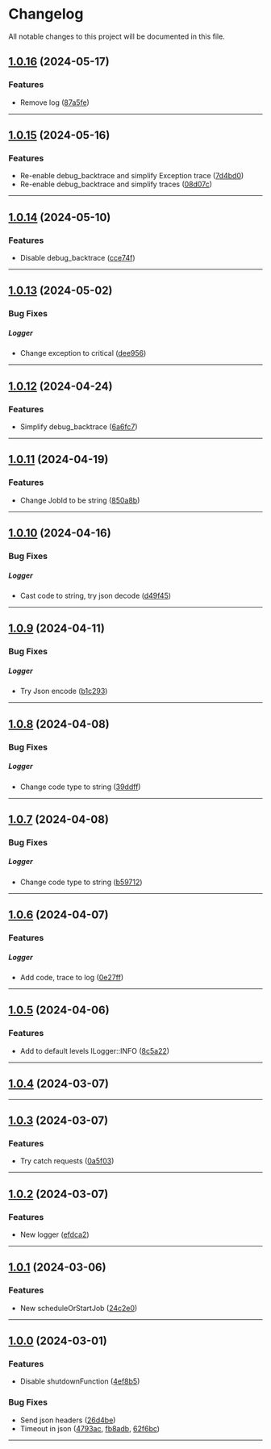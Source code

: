 <!--- BEGIN HEADER -->
# Changelog

All notable changes to this project will be documented in this file.
<!--- END HEADER -->

## [1.0.16](https://github.com/liquiddesign/liquid-monitor-connector/compare/v1.0.15...v1.0.16) (2024-05-17)

### Features

* Remove log ([87a5fe](https://github.com/liquiddesign/liquid-monitor-connector/commit/87a5fed1ab85a5b180656a99a5c3e651701554eb))


---

## [1.0.15](https://github.com/liquiddesign/liquid-monitor-connector/compare/v1.0.14...v1.0.15) (2024-05-16)

### Features

* Re-enable debug_backtrace and simplify Exception trace ([7d4bd0](https://github.com/liquiddesign/liquid-monitor-connector/commit/7d4bd0fa649280a0c39272b7a99ad3473529d4d4))
* Re-enable debug_backtrace and simplify traces ([08d07c](https://github.com/liquiddesign/liquid-monitor-connector/commit/08d07c443366896ec1bfdae1b0c36765f43783ed))


---

## [1.0.14](https://github.com/liquiddesign/liquid-monitor-connector/compare/v1.0.13...v1.0.14) (2024-05-10)

### Features

* Disable debug_backtrace ([cce74f](https://github.com/liquiddesign/liquid-monitor-connector/commit/cce74f1689ceb8bf01f47fe9e62a3f8239b69d9a))


---

## [1.0.13](https://github.com/liquiddesign/liquid-monitor-connector/compare/v1.0.12...v1.0.13) (2024-05-02)

### Bug Fixes


##### Logger

* Change exception to critical ([dee956](https://github.com/liquiddesign/liquid-monitor-connector/commit/dee95680c74af06ac4f8161af52db08a0c1a953f))


---

## [1.0.12](https://github.com/liquiddesign/liquid-monitor-connector/compare/v1.0.11...v1.0.12) (2024-04-24)

### Features

* Simplify debug_backtrace ([6a6fc7](https://github.com/liquiddesign/liquid-monitor-connector/commit/6a6fc7e10fb52fe98ce725e5f0fb33d015e820ec))


---

## [1.0.11](https://github.com/liquiddesign/liquid-monitor-connector/compare/v1.0.10...v1.0.11) (2024-04-19)

### Features

* Change JobId to be string ([850a8b](https://github.com/liquiddesign/liquid-monitor-connector/commit/850a8b22d48eab9ee18237fb907a32c593828273))


---

## [1.0.10](https://github.com/liquiddesign/liquid-monitor-connector/compare/v1.0.9...v1.0.10) (2024-04-16)

### Bug Fixes


##### Logger

* Cast code to string, try json decode ([d49f45](https://github.com/liquiddesign/liquid-monitor-connector/commit/d49f45334ab33ab9873f5404587356d790986e82))


---

## [1.0.9](https://github.com/liquiddesign/liquid-monitor-connector/compare/v1.0.8...v1.0.9) (2024-04-11)

### Bug Fixes


##### Logger

* Try Json encode ([b1c293](https://github.com/liquiddesign/liquid-monitor-connector/commit/b1c293969e56f142d3ea8c481698050826b1b7fc))


---

## [1.0.8](https://github.com/liquiddesign/liquid-monitor-connector/compare/v1.0.7...v1.0.8) (2024-04-08)

### Bug Fixes


##### Logger

* Change code type to string ([39ddff](https://github.com/liquiddesign/liquid-monitor-connector/commit/39ddff05b25ed73e1b8565bddc8f5b82f543c9b5))


---

## [1.0.7](https://github.com/liquiddesign/liquid-monitor-connector/compare/v1.0.6...v1.0.7) (2024-04-08)

### Bug Fixes


##### Logger

* Change code type to string ([b59712](https://github.com/liquiddesign/liquid-monitor-connector/commit/b597122478bad88c46ddd79f3c61f943c4dab7de))


---

## [1.0.6](https://github.com/liquiddesign/liquid-monitor-connector/compare/v1.0.5...v1.0.6) (2024-04-07)

### Features


##### Logger

* Add code, trace to log ([0e27ff](https://github.com/liquiddesign/liquid-monitor-connector/commit/0e27ffd3e6b0a8cc69146fefa888b9c505ba137c))


---

## [1.0.5](https://github.com/liquiddesign/liquid-monitor-connector/compare/v1.0.4...v1.0.5) (2024-04-06)

### Features

* Add to default levels ILogger::INFO ([8c5a22](https://github.com/liquiddesign/liquid-monitor-connector/commit/8c5a22d0db400af0af5b8a093c2b0b52d179dd5b))


---

## [1.0.4](https://github.com/liquiddesign/liquid-monitor-connector/compare/v1.0.3...v1.0.4) (2024-03-07)


---

## [1.0.3](https://github.com/liquiddesign/liquid-monitor-connector/compare/v1.0.2...v1.0.3) (2024-03-07)

### Features

* Try catch requests ([0a5f03](https://github.com/liquiddesign/liquid-monitor-connector/commit/0a5f03bb16efd11bba8820bf6b6ed974c54b5e5e))


---

## [1.0.2](https://github.com/liquiddesign/liquid-monitor-connector/compare/v1.0.1...v1.0.2) (2024-03-07)

### Features

* New logger ([efdca2](https://github.com/liquiddesign/liquid-monitor-connector/commit/efdca2a156742390b2f87cbff5cf5662d3b3e081))


---

## [1.0.1](https://github.com/liquiddesign/liquid-monitor-connector/compare/v1.0.0...v1.0.1) (2024-03-06)

### Features

* New scheduleOrStartJob ([24c2e0](https://github.com/liquiddesign/liquid-monitor-connector/commit/24c2e069dbd4c30847a88dd37b88a302d49a28af))


---

## [1.0.0](https://github.com/liquiddesign/liquid-monitor-connector/compare/b1042e7a0e5385d745a9a5fb432394fcba9bd4c6...v1.0.0) (2024-03-01)

### Features

* Disable shutdownFunction ([4ef8b5](https://github.com/liquiddesign/liquid-monitor-connector/commit/4ef8b52089248ce5a536c62aef0df942a474b698))

### Bug Fixes

* Send json headers ([26d4be](https://github.com/liquiddesign/liquid-monitor-connector/commit/26d4be9068d573b0bbefa44749df9a837814f778))
* Timeout in json ([4793ac](https://github.com/liquiddesign/liquid-monitor-connector/commit/4793ac68bc6700ffe9547606c7574fa53a8f6c53), [fb8adb](https://github.com/liquiddesign/liquid-monitor-connector/commit/fb8adb2fba99d986c952c1fa4ad3b9bb95feffa6), [62f6bc](https://github.com/liquiddesign/liquid-monitor-connector/commit/62f6bc5007fe93d7acece10153401e61bfbb33df))


---

